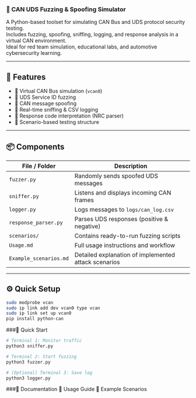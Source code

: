 ### 🚗 CAN UDS Fuzzing & Spoofing Simulator

A Python-based toolset for simulating CAN Bus and UDS protocol security testing.  
Includes fuzzing, spoofing, sniffing, logging, and response analysis in a virtual CAN environment.  
Ideal for red team simulation, educational labs, and automotive cybersecurity learning.

---

## 🎯 Features

- 🔧 Virtual CAN Bus simulation (`vcan0`)
- 🧪 UDS Service ID fuzzing
- 🚨 CAN message spoofing
- 📡 Real-time sniffing & CSV logging
- 🧠 Response code interpretation (NRC parser)
- 🧬 Scenario-based testing structure

---

## 📦 Components

| File / Folder | Description |
|---------------|-------------|
| `fuzzer.py` | Randomly sends spoofed UDS messages |
| `sniffer.py` | Listens and displays incoming CAN frames |
| `logger.py` | Logs messages to `logs/can_log.csv` |
| `response_parser.py` | Parses UDS responses (positive & negative) |
| `scenarios/` | Contains ready-to-run fuzzing scripts |
| `Usage.md` | Full usage instructions and workflow |
| `Example_scenarios.md` | Detailed explanation of implemented attack scenarios |

---

## ⚙️ Quick Setup

```bash
sudo modprobe vcan
sudo ip link add dev vcan0 type vcan
sudo ip link set up vcan0
pip install python-can
```

###🚀 Quick Start
```bash
# Terminal 1: Monitor traffic
python3 sniffer.py

# Terminal 2: Start fuzzing
python3 fuzzer.py

# (Optional) Terminal 3: Save log
python3 logger.py
```

###📘 Documentation
📖 Usage Guide
🧪 Example Scenarios
